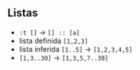 ## Listas

- `:t []` -> `[] :: [a]`
- lista definida `[1,2,3]`
- lista inferida `[1..5]` -> `[1,2,3,4,5]`
- `[1,3..30]` -> `[1,3,5,7..30]`
